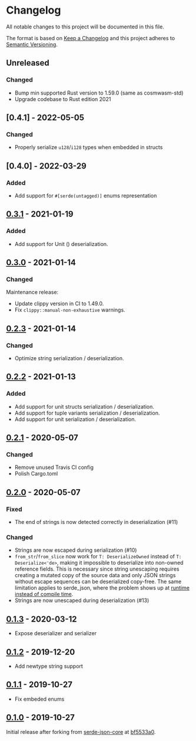 # Changelog

All notable changes to this project will be documented in this file.

The format is based on [Keep a Changelog](http://keepachangelog.com/) and this
project adheres to [Semantic Versioning](http://semver.org/).

## Unreleased

### Changed

- Bump min supported Rust version to 1.59.0 (same as cosmwasm-std)
- Upgrade codebase to Rust edition 2021

## [0.4.1] - 2022-05-05

### Changed

- Properly serialize `u128`/`i128` types when embedded in structs

## [0.4.0] - 2022-03-29

### Added

- Add support for `#[serde(untagged)]` enums representation

## [0.3.1] - 2021-01-19

### Added

- Add support for Unit () deserialization.

## [0.3.0] - 2021-01-14

### Changed

Maintenance release:

- Update clippy version in CI to 1.49.0.
- Fix `clippy::manual-non-exhaustive` warnings.

## [0.2.3] - 2021-01-14

### Changed

- Optimize string serialization / deserialization.

## [0.2.2] - 2021-01-13

### Added

- Add support for unit structs serialization / deserialization.
- Add support for tuple variants serialization / deserialization.
- Add support for unit serialization / deserialization.

## [0.2.1] - 2020-05-07

### Changed

- Remove unused Travis CI config
- Polish Cargo.toml

## [0.2.0] - 2020-05-07

### Fixed

- The end of strings is now detected correctly in deserialization (#11)

### Changed

- Strings are now escaped during serialization (#10)
- `from_str`/`from_slice` now work for `T: DeserializeOwned` instead of
  `T: Deserialize<'de>`, making it impossible to deserialize into non-owned
  reference fields. This is necessary since string unescaping requires creating
  a mutated copy of the source data and only JSON strings without escape
  sequences can be deserialized copy-free. The same limitation applies to
  serde_json, where the problem shows up at
  [runtime instead of compile time](https://github.com/serde-rs/json/issues/530).
- Strings are now unescaped during deserialization (#13)

## [0.1.3] - 2020-03-12

- Expose deserializer and serializer

## [0.1.2] - 2019-12-20

- Add newtype string support

## [0.1.1] - 2019-10-27

- Fix embeded enums

## [0.1.0] - 2019-10-27

Initial release after forking from
[serde-json-core](https://github.com/japaric/serde-json-core) at
[bf5533a0](https://github.com/japaric/serde-json-core/commit/bf5533a042a0).

[unreleased]: https://github.com/CosmWasm/serde-json-wasm/compare/v0.3.1...HEAD
[0.3.1]: https://github.com/CosmWasm/serde-json-wasm/compare/v0.3.0...v0.3.1
[0.3.0]: https://github.com/CosmWasm/serde-json-wasm/compare/v0.2.3...v0.3.0
[0.2.3]: https://github.com/CosmWasm/serde-json-wasm/compare/v0.2.2...v0.2.3
[0.2.2]: https://github.com/CosmWasm/serde-json-wasm/compare/v0.2.1...v0.2.2
[0.2.1]: https://github.com/CosmWasm/serde-json-wasm/compare/v0.2.0...v0.2.1
[0.2.0]: https://github.com/CosmWasm/serde-json-wasm/compare/v0.1.3...v0.2.0
[0.1.3]: https://github.com/CosmWasm/serde-json-wasm/compare/v0.1.2...v0.1.3
[0.1.2]: https://github.com/CosmWasm/serde-json-wasm/compare/v0.1.1...v0.1.2
[0.1.1]: https://github.com/CosmWasm/serde-json-wasm/compare/v0.1.0...v0.1.1
[0.1.0]: https://github.com/CosmWasm/serde-json-wasm/tree/v0.1.0
